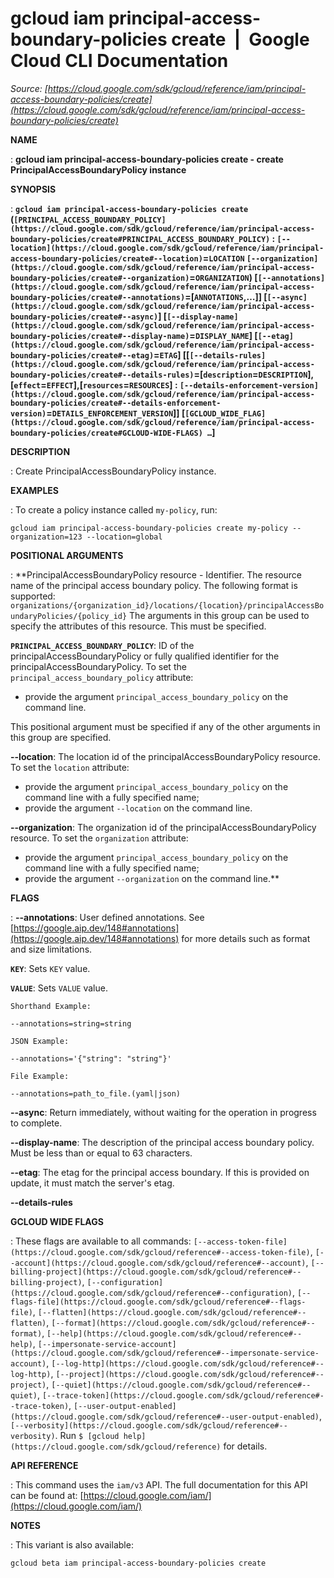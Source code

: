 # gcloud iam principal-access-boundary-policies create  |  Google Cloud CLI Documentation

*Source: [https://cloud.google.com/sdk/gcloud/reference/iam/principal-access-boundary-policies/create](https://cloud.google.com/sdk/gcloud/reference/iam/principal-access-boundary-policies/create)*

**NAME**

: **gcloud iam principal-access-boundary-policies create - create PrincipalAccessBoundaryPolicy instance**

**SYNOPSIS**

: **`gcloud iam principal-access-boundary-policies create` (`[PRINCIPAL_ACCESS_BOUNDARY_POLICY](https://cloud.google.com/sdk/gcloud/reference/iam/principal-access-boundary-policies/create#PRINCIPAL_ACCESS_BOUNDARY_POLICY)` : `[--location](https://cloud.google.com/sdk/gcloud/reference/iam/principal-access-boundary-policies/create#--location)`=`LOCATION` `[--organization](https://cloud.google.com/sdk/gcloud/reference/iam/principal-access-boundary-policies/create#--organization)`=`ORGANIZATION`) [`[--annotations](https://cloud.google.com/sdk/gcloud/reference/iam/principal-access-boundary-policies/create#--annotations)`=[`ANNOTATIONS`,…]] [`[--async](https://cloud.google.com/sdk/gcloud/reference/iam/principal-access-boundary-policies/create#--async)`] [`[--display-name](https://cloud.google.com/sdk/gcloud/reference/iam/principal-access-boundary-policies/create#--display-name)`=`DISPLAY_NAME`] [`[--etag](https://cloud.google.com/sdk/gcloud/reference/iam/principal-access-boundary-policies/create#--etag)`=`ETAG`] [[`[--details-rules](https://cloud.google.com/sdk/gcloud/reference/iam/principal-access-boundary-policies/create#--details-rules)`=[`description`=`DESCRIPTION`],[`effect`=`EFFECT`],[`resources`=`RESOURCES`] : `[--details-enforcement-version](https://cloud.google.com/sdk/gcloud/reference/iam/principal-access-boundary-policies/create#--details-enforcement-version)`=`DETAILS_ENFORCEMENT_VERSION`]] [`[GCLOUD_WIDE_FLAG](https://cloud.google.com/sdk/gcloud/reference/iam/principal-access-boundary-policies/create#GCLOUD-WIDE-FLAGS) …`]**

**DESCRIPTION**

: Create PrincipalAccessBoundaryPolicy instance.

**EXAMPLES**

: To create a policy instance called `my-policy`, run:

```
gcloud iam principal-access-boundary-policies create my-policy --organization=123 --location=global
```

**POSITIONAL ARGUMENTS**

: **PrincipalAccessBoundaryPolicy resource - Identifier. The resource name of the
principal access boundary policy.
The following format is supported:
`organizations/{organization_id}/locations/{location}/principalAccessBoundaryPolicies/{policy_id}`
The arguments in this group can be used to specify the attributes of this
resource.
This must be specified.

**`PRINCIPAL_ACCESS_BOUNDARY_POLICY`**:
ID of the principalAccessBoundaryPolicy or fully qualified identifier for the
principalAccessBoundaryPolicy.
To set the `principal_access_boundary_policy` attribute:

- provide the argument `principal_access_boundary_policy` on the
command line.

This positional argument must be specified if any of the other arguments in this
group are specified.

**--location**:
The location id of the principalAccessBoundaryPolicy resource.
To set the `location` attribute:

- provide the argument `principal_access_boundary_policy` on the
command line with a fully specified name;
- provide the argument `--location` on the command line.

**--organization**:
The organization id of the principalAccessBoundaryPolicy resource.
To set the `organization` attribute:

- provide the argument `principal_access_boundary_policy` on the
command line with a fully specified name;
- provide the argument `--organization` on the command line.**

**FLAGS**

: **--annotations**:
User defined annotations. See [https://google.aip.dev/148#annotations](https://google.aip.dev/148#annotations)
for more details such as format and size limitations.

**`KEY`**:
Sets `KEY` value.

**`VALUE`**:
Sets `VALUE` value.

`Shorthand Example:`

```
--annotations=string=string
```

`JSON Example:`

```
--annotations='{"string": "string"}'
```

`File Example:`

```
--annotations=path_to_file.(yaml|json)
```

**--async**:
Return immediately, without waiting for the operation in progress to complete.

**--display-name**:
The description of the principal access boundary policy. Must be less than or
equal to 63 characters.

**--etag**:
The etag for the principal access boundary. If this is provided on update, it
must match the server's etag.

**--details-rules**

**GCLOUD WIDE FLAGS**

: These flags are available to all commands: `[--access-token-file](https://cloud.google.com/sdk/gcloud/reference#--access-token-file)`,
`[--account](https://cloud.google.com/sdk/gcloud/reference#--account)`, `[--billing-project](https://cloud.google.com/sdk/gcloud/reference#--billing-project)`,
`[--configuration](https://cloud.google.com/sdk/gcloud/reference#--configuration)`,
`[--flags-file](https://cloud.google.com/sdk/gcloud/reference#--flags-file)`,
`[--flatten](https://cloud.google.com/sdk/gcloud/reference#--flatten)`, `[--format](https://cloud.google.com/sdk/gcloud/reference#--format)`, `[--help](https://cloud.google.com/sdk/gcloud/reference#--help)`, `[--impersonate-service-account](https://cloud.google.com/sdk/gcloud/reference#--impersonate-service-account)`,
`[--log-http](https://cloud.google.com/sdk/gcloud/reference#--log-http)`,
`[--project](https://cloud.google.com/sdk/gcloud/reference#--project)`, `[--quiet](https://cloud.google.com/sdk/gcloud/reference#--quiet)`, `[--trace-token](https://cloud.google.com/sdk/gcloud/reference#--trace-token)`, `[--user-output-enabled](https://cloud.google.com/sdk/gcloud/reference#--user-output-enabled)`,
`[--verbosity](https://cloud.google.com/sdk/gcloud/reference#--verbosity)`.
Run `$ [gcloud help](https://cloud.google.com/sdk/gcloud/reference)` for details.

**API REFERENCE**

: This command uses the `iam/v3` API. The full documentation for this
API can be found at: [https://cloud.google.com/iam/](https://cloud.google.com/iam/)

**NOTES**

: This variant is also available:

```
gcloud beta iam principal-access-boundary-policies create
```